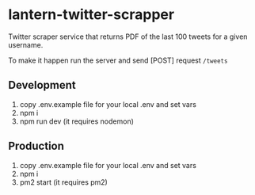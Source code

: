 # lantern-twitter-scrapper

Twitter scraper service that returns PDF of the last 100 tweets for a given username.

To make it happen run the server and send [POST] request `/tweets`


## Development

1. copy .env.example file for your local .env and set vars
2. npm i
3. npm run dev (it requires nodemon)

## Production

1. copy .env.example file for your local .env and set vars
2. npm i
3. pm2 start (it requires pm2)
